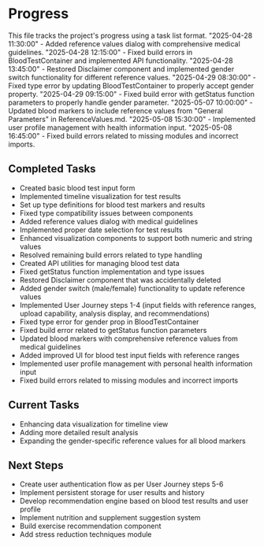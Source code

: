 
# Progress

This file tracks the project's progress using a task list format.
"2025-04-28 11:30:00" - Added reference values dialog with comprehensive medical guidelines.
"2025-04-28 12:15:00" - Fixed build errors in BloodTestContainer and implemented API functionality.
"2025-04-28 13:45:00" - Restored Disclaimer component and implemented gender switch functionality for different reference values.
"2025-04-29 08:30:00" - Fixed type error by updating BloodTestContainer to properly accept gender property.
"2025-04-29 09:15:00" - Fixed build error with getStatus function parameters to properly handle gender parameter.
"2025-05-07 10:00:00" - Updated blood markers to include reference values from "General Parameters" in ReferenceValues.md.
"2025-05-08 15:30:00" - Implemented user profile management with health information input.
"2025-05-08 16:45:00" - Fixed build errors related to missing modules and incorrect imports.

## Completed Tasks

- Created basic blood test input form
- Implemented timeline visualization for test results
- Set up type definitions for blood test markers and results
- Fixed type compatibility issues between components
- Added reference values dialog with medical guidelines
- Implemented proper date selection for test results
- Enhanced visualization components to support both numeric and string values
- Resolved remaining build errors related to type handling
- Created API utilities for managing blood test data
- Fixed getStatus function implementation and type issues
- Restored Disclaimer component that was accidentally deleted
- Added gender switch (male/female) functionality to update reference values
- Implemented User Journey steps 1-4 (input fields with reference ranges, upload capability, analysis display, and recommendations)
- Fixed type error for gender prop in BloodTestContainer
- Fixed build error related to getStatus function parameters
- Updated blood markers with comprehensive reference values from medical guidelines
- Added improved UI for blood test input fields with reference ranges
- Implemented user profile management with personal health information input
- Fixed build errors related to missing modules and incorrect imports

## Current Tasks

- Enhancing data visualization for timeline view
- Adding more detailed result analysis
- Expanding the gender-specific reference values for all blood markers

## Next Steps

- Create user authentication flow as per User Journey steps 5-6
- Implement persistent storage for user results and history
- Develop recommendation engine based on blood test results and user profile
- Implement nutrition and supplement suggestion system
- Build exercise recommendation component
- Add stress reduction techniques module
